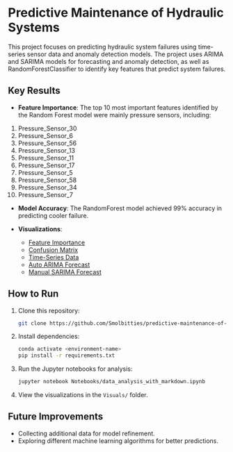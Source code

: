 # Predictive Maintenance of Hydraulic Systems

This project focuses on predicting hydraulic system failures using time-series sensor data and anomaly detection models. The project uses ARIMA and SARIMA models for forecasting and anomaly detection, as well as RandomForestClassifier to identify key features that predict system failures.

## Key Results

- **Feature Importance**: The top 10 most important features identified by the Random Forest model were mainly pressure sensors, including:
 1. Pressure_Sensor_30
 2. Pressure_Sensor_6
 3. Pressure_Sensor_56
 4. Pressure_Sensor_13
 5. Pressure_Sensor_11
 6. Pressure_Sensor_17
 7. Pressure_Sensor_5
 8. Pressure_Sensor_58
 9. Pressure_Sensor_34
 10. Pressure_Sensor_7

- **Model Accuracy**: The RandomForest model achieved 99% accuracy in predicting cooler failure.

- **Visualizations**:
  - [Feature Importance](Visuals/bar_plot.png)
  - [Confusion Matrix](Visuals/confusion_matrix.png)
  - [Time-Series Data](Visuals/Time_Series.png)
  - [Auto ARIMA Forecast](Visuals/Auto_Arima.png)
  - [Manual SARIMA Forecast](Visuals/Manual_Sarima.png)

## How to Run

1. Clone this repository:
    ```bash
    git clone https://github.com/Smolbitties/predictive-maintenance-of-hydraulic-systems.git
    ```

2. Install dependencies:
    ```bash
    conda activate <environment-name>
    pip install -r requirements.txt
    ```

3. Run the Jupyter notebooks for analysis:
    ```bash
    jupyter notebook Notebooks/data_analysis_with_markdown.ipynb
    ```

4. View the visualizations in the `Visuals/` folder.

## Future Improvements

- Collecting additional data for model refinement.
- Exploring different machine learning algorithms for better predictions.
